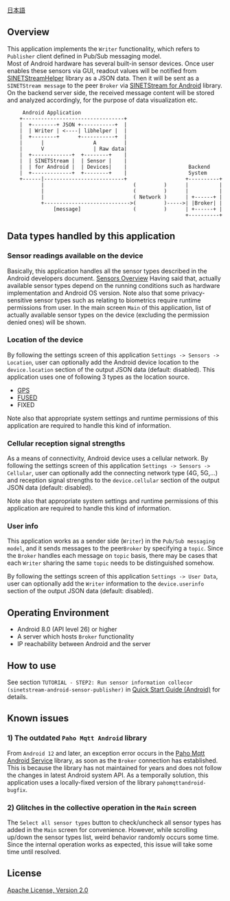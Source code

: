 <!--
Copyright (C) 2020-2021 National Institute of Informatics

Licensed to the Apache Software Foundation (ASF) under one
or more contributor license agreements.  See the NOTICE file
distributed with this work for additional information
regarding copyright ownership.  The ASF licenses this file
to you under the Apache License, Version 2.0 (the
"License"); you may not use this file except in compliance
with the License.  You may obtain a copy of the License at

  http://www.apache.org/licenses/LICENSE-2.0

Unless required by applicable law or agreed to in writing,
software distributed under the License is distributed on an
"AS IS" BASIS, WITHOUT WARRANTIES OR CONDITIONS OF ANY
KIND, either express or implied.  See the License for the
specific language governing permissions and limitations
under the License.
-->

[日本語](README.md)

## Overview

This application implements the `Writer` functionality, which
refers to `Publisher` client defined in Pub/Sub messaging model.  
Most of Android hardware has several built-in sensor devices.
Once user enables these sensors via GUI, readout values will be
notified from
[SINETStreamHelper](https://www.sinetstream.net/docs/userguide/libhelper.html)
library as a JSON data. Then it will be sent as a
`SINETStream message` to the peer `Broker` via
[SINETStream for Android](https://www.sinetstream.net/docs/userguide/android.html)
library.  
On the backend server side, the received message content will be
stored and analyzed accordingly, for the purpose of data
visualization etc.

```
     Android Application
    +---------------------------------+
    |  +--------+ JSON +-----------+  |
    |  | Writer | <----| libhelper |  |
    |  +--------+      +-----------+  |
    |      |                A         |
    |      V                | Raw data|
    |  +-------------+  +--------+    |
    |  | SINETStream |  | Sensor |    |
    |  | for Android |  | Devices|    |                    Backend
    |  +-------------+  +--------+    |                    System
    +------|--------------------------+                   +----------+
           |                             (         )      |          |
           |                             (         )      |          |
           |                             ( Network )      | +------+ |
           +---------------------------->(         )----->| |Broker| |
               [message]                 (         )      | +------+ |
                                                          +----------+
```

## Data types handled by this application
### Sensor readings available on the device
Basically, this application handles all the sensor types described
in the Android developers document.
[Sensors Overview](https://developer.android.com/guide/topics/sensors/sensors_overview)
Having said that, actually available sensor types depend on the running
conditions such as hardware implementation and Android OS version.
Note also that some privacy-sensitive sensor types such as relating to
biometrics require runtime permissions from user.
In the main screen `Main` of this application, list of actually available
sensor types on the device (excluding the permission denied ones) will
be shown.

### Location of the device
By following the settings screen of this application `Settings -> Sensors -> Location`,
user can optionally add the Android device location to the `device.location`
section of the output JSON data (default: disabled).
This application uses one of following 3 types as the location source.

* [GPS](https://developer.android.com/reference/android/location/LocationManager#GPS_PROVIDER)
* [FUSED](https://developers.google.com/location-context/fused-location-provider)
* FIXED

Note also that appropriate system settings and runtime permissions
of this application are required to handle this kind of information.

### Cellular reception signal strengths
As a means of connectivity, Android device uses a cellular network.
By following the settings screen of this application `Settings -> Sensors -> Cellular`,
user can optionally add the connecting network type (4G, 5G,...)
and reception signal strengths to the `device.cellular` section
of the output JSON data (default: disabled).

Note also that appropriate system settings and runtime permissions
of this application are required to handle this kind of information.

### User info
This application works as a sender side (`Writer`) in the
`Pub/Sub messaging model`, and it sends messages to the peer`Broker`
by specifying a `topic`.
Since the `Broker` handles each message on `topic` basis, there may
be cases that each `Writer` sharing the same `topic` needs to be
distinguished somehow.

By following the settings screen of this application `Settings -> User Data`,
user can optionally add the `Writer` information to the `device.userinfo`
section of the output JSON data (default: disabled).


## Operating Environment

* Android 8.0 (API level 26) or higher
* A server which hosts `Broker` functionality
* IP reachability between Android and the server


## How to use

See section `TUTORIAL - STEP2: Run sensor information collecor
(sinetstream-android-sensor-publisher)` in
[Quick Start Guide (Android)](https://www.sinetstream.net/docs/tutorial-android/)
for details.


## Known issues
### 1) The outdated `Paho Mqtt Android` library
From `Android 12` and later, an exception error occurs in the
[Paho Mqtt Android Service](https://github.com/eclipse/paho.mqtt.android)
library, as soon as the `Broker` connection has established.
This is because the library has not maintained for years and does not
follow the changes in latest Android system API.
As a temporally solution, this application uses a locally-fixed
version of the library `pahomqttandroid-bugfix`.

### 2) Glitches in the collective operation in the `Main` screen
The `Select all sensor types` button to check/uncheck all sensor
types has added in the `Main` screen for convenience.
However, while scrolling up/down the sensor types list, weird
behavior randomly occurs some time.
Since the internal operation works as expected, this issue will
take some time until resolved.


## License

[Apache License, Version 2.0](https://www.apache.org/licenses/LICENSE-2.0)

